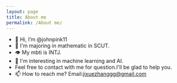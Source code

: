 ```yaml
---
layout: page
title: About me
permalink: /About me/
---
```


- 👋 Hi, I’m @johnpink11
- 💞️ I'm majoring in mathematic in SCUT.
- 👁️ My mbti is INTJ.
- 🚀 I'm interesting in machine learning and AI.
- Feel free to contact with me for question.I'll be glad to help you.
- 📫 How to reach me?
Email:jixuezhanggg@gmail.com
